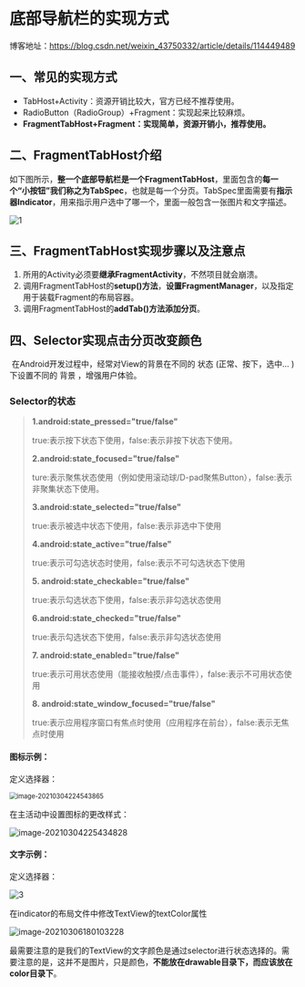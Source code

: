 # **底部导航栏的实现方式**

博客地址：https://blog.csdn.net/weixin_43750332/article/details/114449489

## **一、常见的实现方式**

- TabHost+Activity：资源开销比较大，官方已经不推荐使用。
- RadioButton（RadioGroup）+Fragment：实现起来比较麻烦。
- **FragmentTabHost+Fragment：实现简单，资源开销小，推荐使用。**

## 二、FragmentTabHost介绍

​		如下图所示，**整一个底部导航栏是一个FragmentTabHost**，里面包含的**每一个“小按钮”我们称之为TabSpec**，也就是每一个分页。TabSpec里面需要有**指示器Indicator**，用来指示用户选中了哪一个，里面一般包含一张图片和文字描述。

![1](C:\Users\11609\Pictures\Temp\1.png)



## **三、FragmentTabHost实现步骤以及注意点**

1. 所用的Activity必须要**继承FragmentActivity**，不然项目就会崩溃。
2. 调用FragmentTabHost的**setup()方法**，**设置FragmentManager**，以及指定用于装载Fragment的布局容器。
3. 调用FragmentTabHost的**addTab()方法添加分页**。



## 四、Selector实现点击分页改变颜色

​		在Android开发过程中，经常对View的背景在不同的 状态 (正常、按下，选中… )下设置不同的 背景 ，增强用户体验。

### Selector的状态

> **1.android:state_pressed="true/false"**
>
> true:表示按下状态下使用，false:表示非按下状态下使用。
>
> **2.android:state_focused="true/false"**
>
> ture:表示聚焦状态使用（例如使用滚动球/D-pad聚焦Button），false:表示非聚集状态下使用。
>
> **3.android:state_selected="true/false"**
>
> true:表示被选中状态下使用，false:表示非选中下使用
>
> **4.android:state_active="true/false"**
>
> true:表示可勾选状态时使用，false:表示不可勾选状态下使用
>
> **5. android:state_checkable="true/false"**
>
> true:表示勾选状态下使用，false:表示非勾选状态使用
>
> **6.android:state_checked="true/false"**
>
> true:表示勾选状态下使用，false:表示非勾选状态使用
>
> **7. android:state_enabled="true/false"**
>
> true:表示可用状态使用（能接收触摸/点击事件），false:表示不可用状态使用
>
> **8. android:state_window_focused="true/false"**
>
> true:表示应用程序窗口有焦点时使用（应用程序在前台），false:表示无焦点时使用
>



#### **图标示例：**

定义选择器：

<img src="C:\Users\11609\AppData\Roaming\Typora\typora-user-images\image-20210304224543865.png" alt="image-20210304224543865" style="zoom:80%;" />

在主活动中设置图标的更改样式：

![image-20210304225434828](C:\Users\11609\Pictures\Temp\23.png)

#### **文字示例：**

定义选择器：

![3](C:\Users\11609\Pictures\Temp\3.png)

在indicator的布局文件中修改TextView的textColor属性

![image-20210306180103228](C:\Users\11609\Pictures\Temp\4.png)

最需要注意的是我们的TextView的文字颜色是通过selector进行状态选择的。需要注意的是，这并不是图片，只是颜色，**不能放在drawable目录下，而应该放在color目录下**。

